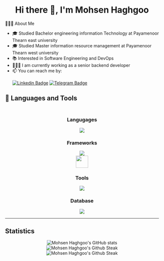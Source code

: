 <h1 align="center">
   Hi there 👋, I'm Mohsen Haghgoo
</h1>

👨🏽‍💻 About Me<br>

- 🎓 Studied Bachelor engineering information Technology  at Payamenoor Thearn east university
- 🎓 Studied Master information resource management at Payamenoor Thearn west university
- 📚 Interested in Software Engineering and DevOps
- 👨🏽‍💻 I am currently working as a senior backend developer
- 📫 You can reach me by:<br><br>
[![Linkedin Badge](https://img.shields.io/badge/-LinkedIn-0077B5?style=for-the-badge&logo=linkedin&logoColor=white)](https://www.linkedin.com/in/mohsen-haghgoo/)
[![Telegram Badge](https://img.shields.io/badge/Telegram-2CA5E0?style=for-the-badge&logo=telegram&logoColor=white)](https://www.t.me/mohsenhaghgoo)


<h2>
  🔨 Languages and Tools<br><br>
</h2>

<h3 align="center">
  Langugages
</h3>
<p align="center">
   <img src="https://skillicons.dev/icons?i=golang,php,py,js,html,css,nodejs,lua,bash,cs&perline=5" /><br>
</p>

<h3 align="center">
  Frameworks
</h3>
<p align="center">
   <img src="https://skillicons.dev/icons?i=laravel,ember,fastapi,jquery,bootstrap&perline=5" /><br>
  <a href="https://echo.labstack.com"><img height="40" src="https://cdn.labstack.com/images/echo-logo.svg"></a><br>
</p>

<h3 align="center">
  Tools
</h3>
<p align="center">
   <img src="https://skillicons.dev/icons?i=docker,k8s,postman,git,github,githubactions,gitlab,grafana,arduino,bitbucket,firebase,nginx,npm,unity,rabbitmq,prometheus&perline=5" /><br>
</p>


<h3 align="center">
  Database
</h3>
<p align="center">
   <img src="https://skillicons.dev/icons?i=mysql,postgres,mongodb,redis,sqlite&perline=5" /><br>
</p>

<hr>

## Statistics

<p align="center">
  <img src="https://github-readme-stats.vercel.app/api?username=mohsenHa&show_icons=true&theme=monokai" alt="Mohsen Haghgoo's GitHub stats" /><br />
  <img src="https://github-readme-streak-stats.herokuapp.com/?user=mohsenHa&theme=monokai" alt="Mohsen Haghgoo's Github Steak" /><br />
  <img src="https://github-readme-stats.vercel.app/api/top-langs/?username=mohsenHa&langs_count=6&theme=dark" alt="Mohsen Haghgoo's Github Steak" />
</p>



<!--
**mohsenHa/mohsenHa** is a ✨ _special_ ✨ repository because its `README.md` (this file) appears on your GitHub profile.

Here are some ideas to get you started:

- 🔭 I’m currently working on ...
- 🌱 I’m currently learning ...
- 👯 I’m looking to collaborate on ...
- 🤔 I’m looking for help with ...
- 💬 Ask me about ...
- 📫 How to reach me: ...
- 😄 Pronouns: ...
- ⚡ Fun fact: ...
-->
